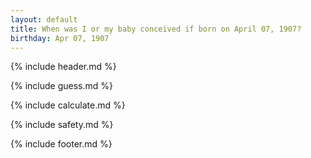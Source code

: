 ```yaml
---
layout: default
title: When was I or my baby conceived if born on April 07, 1907?
birthday: Apr 07, 1907
---
```


{% include header.md %}

{% include guess.md %}

{% include calculate.md %}

{% include safety.md %}

{% include footer.md %}



